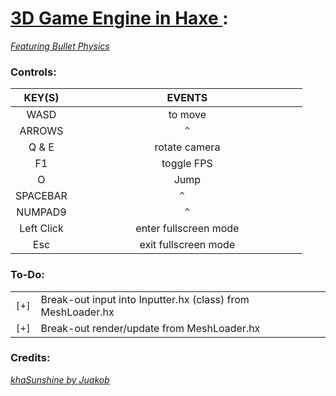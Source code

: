 # [3D Game Engine in Haxe ](https://github.com/Sondro/3D-Engine): 
[_Featuring Bullet Physics_](bulletphysics.org) 

### Controls:

|   KEY(S)   |          EVENTS         |
| :--------: | :---------------------: |
|    WASD	   |          to move        |
|   ARROWS   |`           ^           `|
|    Q & E   |       rotate camera     |
|     F1     |        toggle FPS       |
|     O		   |          Jump			     |
|  SPACEBAR  |`						^						`|
|	 NUMPAD9   |`           ^           `|
| Left Click |  enter fullscreen mode  |
|    Esc		 |  exit fullscreen mode   |

### To-Do:
|     |                                                                |
| --- | -------------------------------------------------------------- |
|`[+]`| Break-out input into Inputter.hx (class) from MeshLoader.hx    |
|`[+]`| Break-out render/update from MeshLoader.hx                     |


### Credits:
[_khaSunshine by Juakob_](https://github.com/juakob/khaSunshine) 

